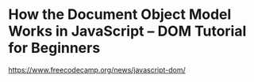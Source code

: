 # How the Document Object Model Works in JavaScript – DOM Tutorial for Beginners

<https://www.freecodecamp.org/news/javascript-dom/>
